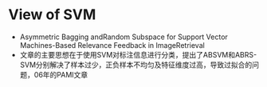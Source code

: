 # View of SVM

+ Asymmetric Bagging andRandom Subspace for Support Vector Machines-Based Relevance Feedback in ImageRetrieval
+ 文章的主要思想在于使用SVM对标注信息进行分类，提出了ABSVM和ABRS-SVM分别解决了样本过少，正负样本不均匀及特征维度过高，导致过拟合的问题，06年的PAMI文章